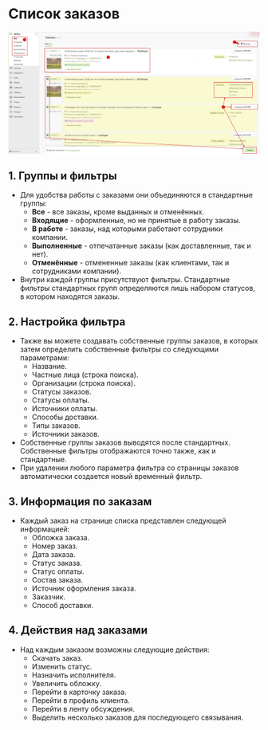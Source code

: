 # Список заказов

![](../_media/order/order11.png ':size=70%')

## 1. Группы и фильтры
* Для удобства работы с заказами они объединяются в стандартные группы:
    + **Все** - все заказы, кроме выданных и отменённых.
    + **Входящие** - оформленные, но не принятые в работу заказы.
    + **В работе** - заказы, над которыми работают сотрудники компании.
    + **Выполненные** - отпечатанные заказы (как доставленные, так и нет).
    + **Отменённые** - отмененные заказы (как клиентами, так и сотрудниками компании).
* Внутри каждой группы присутствуют фильтры. Стандартные фильтры стандартных групп определяются лишь набором статусов, в котором находятся заказы.

## 2. Настройка фильтра
* Также вы можете создавать собственные группы заказов, в которых затем определить собственные фильтры со следующими параметрами:
    + Название.
    + Частные лица (строка поиска).
    + Организации (строка поиска).
    + Статусы заказов.
    + Статусы оплаты.
    + Источники оплаты.
    + Способы доставки.
    + Типы заказов.
    + Источники заказов.
* Собственные группы заказов выводятся после стандартных. Собственные фильтры отображаются точно также, как и стандартные.
* При удалении любого параметра фильтра со страницы заказов автоматически создается новый временный фильтр.

## 3. Информация по заказам
* Каждый заказ на странице списка представлен следующей информацией:
    + Обложка заказа.
    + Номер заказ.
    + Дата заказа.
    + Статус заказа.
    + Статус оплаты.
    + Состав заказа.
    + Источник оформления заказа.
    + Заказчик.
    + Способ доставки.

## 4. Действия над заказами
* Над каждым заказом возможны следующие действия:
    + Скачать заказ.
    + Изменить статус.
    + Назначить исполнителя.
    + Увеличить обложку.
    + Перейти в карточку заказа.
    + Перейти в профиль клиента.
    + Перейти в ленту обсуждения.
    + Выделить несколько заказов для последующего связывания.
